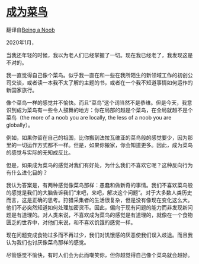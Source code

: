 # [成为菜鸟](./Being%20a%20Noob.md)

翻译自[Being a Noob](http://paulgraham.com/noob.html)

2020年1月，

当我还年轻的时候，我以为老人们已经掌握了一切。现在我已经老了，我发现这是不对的。

我一直觉得自己像个菜鸟。似乎我一直在和一些在我所陌生的新领域工作的初创公司交谈，或者读一本我不太了解的主题的书，或者在一个我不知道事情如何运作的新国家旅行。

像个菜鸟一样的感觉并不愉快。而且“菜鸟”这个词当然不是恭维。但是今天，我意识到成为菜鸟有一些令人鼓舞的地方：你在局部的越是个菜鸟，在全局就越不是个菜鸟（the more of a noob you are locally, the less of a noob you are globally）。

例如，如果你留在自己的祖国，比你搬到法拉瓦维亚的菜鸟般的感觉要少，因为那里的一切运作方式都不一样。但是，如果你搬家，你会知道更多。因此，成为菜鸟的感觉与实际的无知成反比。

但是，如果成为菜鸟的感觉对我们有好处，为什么我们不喜欢它呢？这种反向行为有什么进化目的？

我认为答案是，有两种感觉像菜鸟那样：愚蠢和做新奇的事情。我们不喜欢菜鸟般的感觉是我们的大脑告诉我们“来吧，来吧，解决这个问题”。对于大多数人类历史而言，这是正确的思考。狩猎采集者的生活很复杂，但是没有像现在变化这么大。他们不必突然知道如何处理加密货币。因此，偏向于现有问题的能力而非发现新问题是有道理的。对人类来说，不喜欢成为菜鸟的感觉是有道理的，就像在一个食物匮乏的世界中，对他们来说，和不喜欢饥饿的感觉一样。

现在问题变成食物过多而不再过少，我们对饥饿感的厌恶使我们误入歧途。而且我认为我们也讨厌像菜鸟那样的感觉。

尽管感觉不愉快，有时人们会为此而嘲笑你，但你越觉得自己像个菜鸟就会越好。
